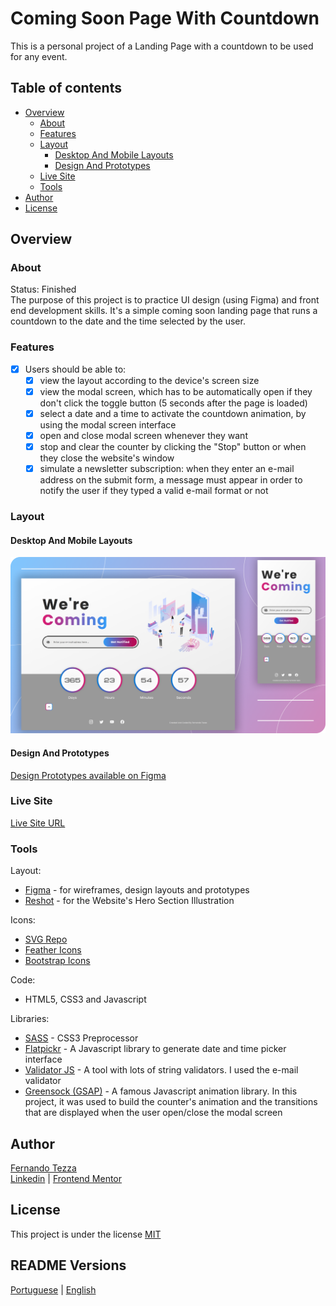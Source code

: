 # Coming Soon Page With Countdown

This is a personal project of a Landing Page with a countdown to be used for any event.

## Table of contents

- [Overview](#overview)
  - [About](#about)
  - [Features](#features)
  - [Layout](#layout)
    - [Desktop And Mobile Layouts](#desktop-and-mobile-layouts)
    - [Design And Prototypes](#design-and-prototypes)
  - [Live Site](#live-site)
  - [Tools](#tools)
- [Author](#author)
- [License](#license)

## Overview

### About

Status: Finished\
The purpose of this project is to practice UI design (using Figma) and front end development skills. It's a simple coming soon landing page that runs a countdown to the date and the time selected by the user. 

### Features
- [x] Users should be able to:
   - [x] view the layout according to the device's screen size
   - [x] view the modal screen, which has to be automatically open if they don't click the toggle button (5 seconds after the page is loaded) 
   - [x] select a date and a time to activate the countdown animation, by using the modal screen interface
   - [x] open and close modal screen whenever they want
   - [x] stop and clear the counter by clicking the "Stop" button or when they close the website's window
   - [x] simulate a newsletter subscription: when they enter an e-mail address on the submit form, a message must appear in order to notify the user if they typed a valid e-mail format or not

### Layout

#### Desktop And Mobile Layouts

![Desktop And Mobile Layouts](./design/coming-soon-desktop-and-mobile.png)

#### Design And Prototypes

[Design Prototypes available on Figma](https://www.figma.com/file/z7OHMZDHZgmwVersdstHmA/ComingSoon?node-id=9%3A127)

### Live Site
[Live Site URL](https://devtezza.github.io/coming-soon)

### Tools

Layout:
- [Figma](https://www.figma.com) - for wireframes, design layouts and prototypes
- [Reshot](https://www.reshot.com/) - for the Website's Hero Section Illustration

Icons:
- [SVG Repo](https://www.svgrepo.com/) 
- [Feather Icons](https://feathericons.com/)
- [Bootstrap Icons](https://icons.getbootstrap.com/)

Code:
- HTML5, CSS3 and Javascript

Libraries:
- [SASS](https://sass-lang.com/) - CSS3 Preprocessor
- [Flatpickr](https://flatpickr.js.org/) - A Javascript library to generate date and time picker interface
- [Validator JS](https://github.com/validatorjs/validator.js/) - A tool with lots of string validators. I used the e-mail validator
- [Greensock (GSAP)](https://greensock.com/) - A famous Javascript animation library. In this project, it was used to build the counter's animation and the transitions that are displayed when the user open/close the modal screen

## Author

[Fernando Tezza](https://github.com/devtezza) \
[Linkedin](https://www.linkedin.com/in/devtezza/)  |  [Frontend Mentor](https://www.frontendmentor.io/profile/devtezza)

## License

This project is under the license [MIT](./LICENSE)

## README Versions
[Portuguese](./README-pt-br.md)  |  [English](./README.md)